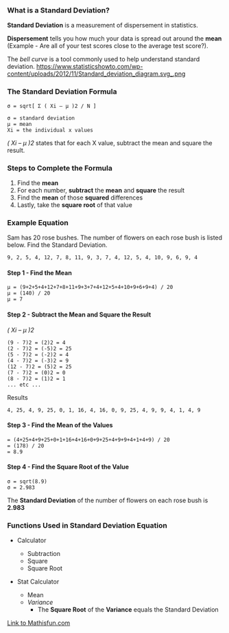 ### What is a Standard Deviation?

**Standard Deviation** is a measurement of dispersement in statistics.

**Dispersement** tells you how much your data is spread out around the **mean** (Example - Are all of your test scores close to the average test score?).

The *bell curve* is a tool commonly used to help understand standard deviation.
https://www.statisticshowto.com/wp-content/uploads/2012/11/Standard_deviation_diagram.svg_.png

### The Standard Deviation Formula

    σ = sqrt[ Σ ( Xi – μ )2 / N ]

    σ = standard deviation
    μ = mean
    Xi = the individual x values

*( Xi – μ )2* states that for each X value, subtract the mean and square the result.

### Steps to Complete the Formula

1. Find the **mean**
2. For each number, **subtract** the **mean** and **square** the result
3. Find the **mean** of those **squared** differences
4. Lastly, take the **square root** of that value

### Example Equation

Sam has 20 rose bushes.  The number of flowers on each rose bush is listed below.  Find the Standard Deviation.
   
    9, 2, 5, 4, 12, 7, 8, 11, 9, 3, 7, 4, 12, 5, 4, 10, 9, 6, 9, 4
    
#### Step 1 - Find the Mean

    μ = (9+2+5+4+12+7+8+11+9+3+7+4+12+5+4+10+9+6+9+4) / 20
    μ = (140) / 20
    μ = 7
    
#### Step 2 - Subtract the Mean and Square the Result

*( Xi – μ )2*

    (9 - 7)2 = (2)2 = 4
    (2 - 7)2 = (-5)2 = 25
    (5 - 7)2 = (-2)2 = 4
    (4 - 7)2 = (-3)2 = 9
    (12 - 7)2 = (5)2 = 25
    (7 - 7)2 = (0)2 = 0
    (8 - 7)2 = (1)2 = 1
    ... etc ...
    
Results
    
    4, 25, 4, 9, 25, 0, 1, 16, 4, 16, 0, 9, 25, 4, 9, 9, 4, 1, 4, 9
    
#### Step 3 - Find the Mean of the Values

    = (4+25+4+9+25+0+1+16+4+16+0+9+25+4+9+9+4+1+4+9) / 20
    = (178) / 20
    = 8.9
    
#### Step 4 - Find the Square Root of the Value

    σ = sqrt(8.9)
    σ = 2.983
    
The **Standard Deviation** of the number of flowers on each rose bush is **2.983**


### Functions Used in Standard Deviation Equation

 * Calculator 
   * Subtraction
   * Square
   * Square Root

 * Stat Calculator
   * Mean
   * *Variance*
     * The **Square Root** of the **Variance** equals the Standard Deviation


[Link to Mathisfun.com](https://www.mathsisfun.com/data/standard-deviation-formulas.html)